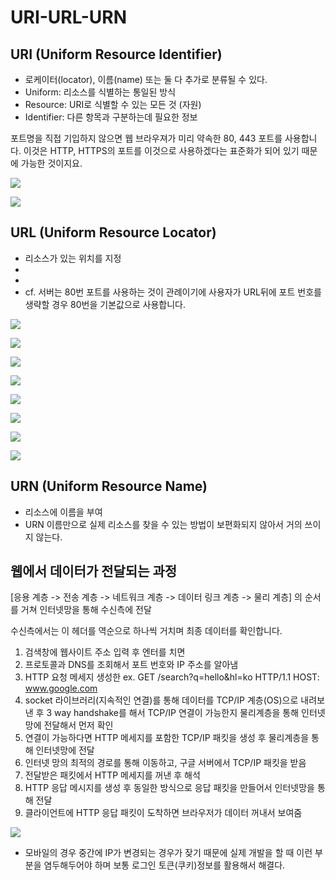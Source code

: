 # URI-URL-URN

## URI (Uniform Resource Identifier)

* 로케이터(locator), 이름(name) 또는 둘 다 추가로 분류될 수 있다.
* Uniform: 리소스를 식별하는 통일된 방식
* Resource: URI로 식별할 수 있는 모든 것 (자원)
* Identifier: 다른 항목과 구분하는데 필요한 정보

포트명을 직접 기입하지 않으면 웹 브라우져가 미리 약속한 80, 443 포트를 사용합니다. 이것은 HTTP, HTTPS의 포트를 이것으로 사용하겠다는 표준화가 되어 있기 때문에 가능한 것이지요.

![](<../.gitbook/assets/image (3).png>)

![](../.gitbook/assets/image.png)

## URL (Uniform Resource Locator)

* 리소스가 있는 위치를 지정
*
*
* cf. 서버는 80번 포트를 사용하는 것이 관례이기에 사용자가 URL뒤에 포트 번호를 생략할 경우 80번을 기본값으로 사용합니다.

![](<../.gitbook/assets/image (13).png>)

![](<../.gitbook/assets/image (5).png>)

![](<../.gitbook/assets/image (11).png>)

![](<../.gitbook/assets/image (9).png>)

![](<../.gitbook/assets/image (6).png>)

![](<../.gitbook/assets/image (12).png>)

![](<../.gitbook/assets/image (8).png>)

![](<../.gitbook/assets/image (10).png>)







## URN (Uniform Resource Name)

* 리소스에 이름을 부여
* URN 이름만으로 실제 리소스를 찾을 수 있는 방법이 보편화되지 않아서 거의 쓰이지 않는다.



## 웹에서 데이터가 전달되는 과정

\[응용 계층 -> 전송 계층 -> 네트워크 계층 -> 데이터 링크 계층 -> 물리 계층] 의 순서를 거쳐 인터넷망을 통해 수신측에 전달

수신측에서는 이 헤더를 역순으로 하나씩 거치며 최종 데이터를 확인합니다.

1. 검색창에 웹사이트 주소 입력 후 엔터를 치면
2. 프로토콜과 DNS를 조회해서 포트 번호와 IP 주소를 알아냄
3. HTTP 요청 메세지 생성한  ex. GET /search?q=hello\&hl=ko HTTP/1.1 HOST: www.google.com
4. socket 라이브러리(지속적인 연결)를 통해 데이터를 TCP/IP 계층(OS)으로 내려보낸 후  3 way handshake를 해서 TCP/IP 연결이 가능한지 물리계층을 통해 인터넷망에 전달해서 먼저 확인
5. 연결이 가능하다면 HTTP 메세지를 포함한 TCP/IP 패킷을 생성 후 물리계층을 통해 인터넷망에 전달
6. 인터넷 망의 최적의 경로를 통해 이동하고, 구글 서버에서 TCP/IP 패킷을 받음&#x20;
7. 전달받은 패킷에서 HTTP 메세지를 꺼낸 후 해석
8. HTTP 응답 메시지를 생성 후 동일한 방식으로 응답 패킷을 만들어서 인터넷망을 통해 전달
9. 클라이언트에 HTTP 응답 패킷이 도착하면 브라우저가 데이터 꺼내서 보여줌

![](<../.gitbook/assets/image (2).png>)



* 모바일의 경우 중간에 IP가 변경되는 경우가 잦기 때문에 실제 개발을 할 때 이런 부분을 염두해두어야 하며 보통 로그인 토큰(쿠키)정보를 활용해서 해결다.

